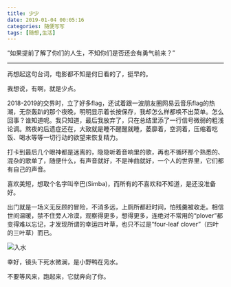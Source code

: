 ```yaml
---
title: 少少
date: 2019-01-04 00:05:16
categories: 随便写写
tags: [随想,生活]
---
```


“如果提前了解了你们的人生，不知你们是否还会有勇气前来？”

<!-- more -->

------

再想起这句台词，电影都不知是何日看的了，挺早的。

我想说，有啊，就是少点。

2018-2019的交界时，立了好多flag，还试着跟一波朋友圈网易云音乐flag的热潮，无奈轰趴的那个夜晚，明明显示着长按保存，我却怎么样都唤不出菜单。怎么回事？谁知道呢。我只知道，最后我放弃了，只在总结里添了一行信号微弱的粗浅论调。熬夜的后遗症还在，大致就是睡不醒醒就睡，萎靡着，空洞着，压缩着吃饭、喝水等等一切行动的欲望来恢复精力。

打卡到最后几个眼神都是迷离的，隐隐听着音响里的歌，再也不循环那个熟悉的、混杂的歌单了，随便什么，有声音就好，不是神曲就好，一个人的世界里，它们都有自己的声音。

喜欢美短，想取个名字叫辛巴(Simba)，而所有的不喜欢和不知道，是还没准备好。

出门就是一场义无反顾的冒险，不消多远，上厕所都赶时间，怕残羹被收走。相信世间温暖，禁不住旁人冷漠，观察得更多，想得更多，连绝对不常用的“plover”都变得难以忘记，才发现所谓的幸运四叶草，也只不过是“four-leaf clover”（四叶的三叶草）而已。

![入水](https://hexo-jiangluyu.oss-cn-shanghai.aliyuncs.com/20200303015834.jpg)

幸好，镜头下死水微澜，是小野鸭在凫水。

不要等风来，跑起来，它就奔向了你。